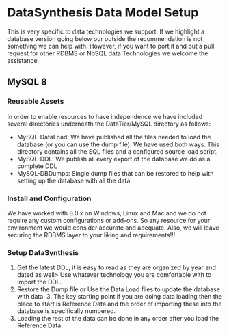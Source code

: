 # DataSynthesis Data Model Setup
This is very specific to data technologies we support. If we highlight a database version
going below our outside the recommendation is not something we can help with. However,
if you want to port it and put a pull request for other RDBMS or NoSQL data Technologies
we welcome the assistance.

## MySQL 8

### Reusable Assets
In order to enable resources to have independence we have included several directories
underneath the DataTier/MySQL directory as follows:

- MySQL-DataLoad: We have published all the files needed to load the database (or you
can use the dump file). We have used both ways. This directory contains all the SQL files and a
configured source load script.
- MySQL-DDL: We publish all every export of the database we do as a complete DDL
- MySQL-DBDumps: Single dump files that can be restored to help with setting up the
database with all the data.

### Install and Configuration
We have worked with 8.0.x on Windows, Linux and Mac and we do not require any
custom configurations or add-ons. So any resource for your environment we would consider accurate and adequate.
Also, we will leave securing the RDBMS layer to your liking and requirements!!!

### Setup DataSynthesis
1. Get the latest DDL, it is easy to read as they are organized by year and dated as well>
Use whatever technology you are comfortable with to import the DDL.
2. Restore the Dump file or Use the Data Load files to update the database with data.
   3. The key starting point if you are doing data loading then the place to start
   is Reference Data and the order of importing these into the database is specifically numbered.
3. Loading the rest of the data can be done in any order after you load the Reference
Data.